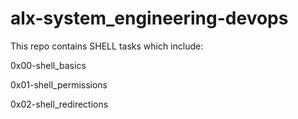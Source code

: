 # alx-system_engineering-devops
This repo contains SHELL tasks which include:

0x00-shell_basics

0x01-shell_permissions

0x02-shell_redirections
